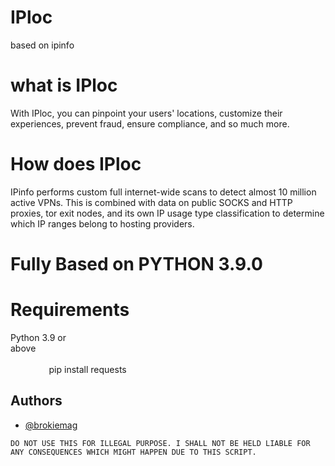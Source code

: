 # IPloc
based on ipinfo
# what is IPloc
With IPloc, you can pinpoint your users' locations, customize their experiences, prevent fraud, ensure compliance, and so much more.
# How does IPloc
IPinfo performs custom full internet-wide scans to detect almost 10 million active VPNs. This is combined with data on public SOCKS and HTTP proxies, tor exit nodes, and its own IP usage type classification to determine which IP ranges belong to hosting providers.

# Fully Based on PYTHON 3.9.0

# Requirements 
Python 3.9 or above⠀⠀⠀⠀⠀⠀⠀⠀⠀⠀⠀⠀⠀⠀⠀⠀⠀⠀⠀⠀⠀⠀⠀⠀⠀⠀⠀⠀⠀⠀⠀⠀⠀⠀⠀⠀⠀⠀⠀⠀⠀⠀⠀⠀⠀⠀⠀⠀⠀⠀⠀⠀⠀⠀⠀⠀⠀⠀⠀⠀⠀⠀⠀⠀⠀⠀⠀⠀⠀⠀⠀⠀⠀⠀⠀⠀⠀⠀⠀⠀⠀⠀⠀⠀⠀⠀⠀
⠀⠀⠀⠀⠀⠀pip install requests

## Authors

- [@brokiemag](https://www.github.com/brokiemag)

  
``DO NOT USE THIS FOR ILLEGAL PURPOSE. I SHALL NOT BE HELD LIABLE FOR ANY CONSEQUENCES WHICH MIGHT HAPPEN DUE TO THIS SCRIPT.``
